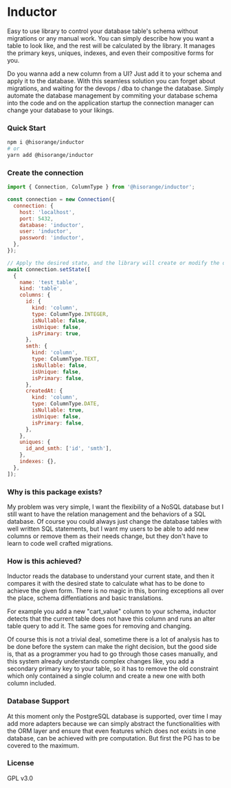 # Inductor

Easy to use library to control your database table's schema without migrations or any manual work.
You can simply describe how you want a table to look like, and the rest will be calculated by the library.
It manages the primary keys, uniques, indexes, and even their compositive forms for you.

Do you wanna add a new column from a UI? Just add it to your schema and apply it to the database.
With this seamless solution you can forget about migrations, and waiting for the devops / dba to change the database.
Simply automate the database management by commiting your database schema into the code and on the application startup
the connection manager can change your database to your likings.

### Quick Start

```sh
npm i @hisorange/inductor
# or
yarn add @hisorange/inductor
```

### Create the connection

```javascript
import { Connection, ColumnType } from '@hisorange/inductor';

const connection = new Connection({
  connection: {
    host: 'localhost',
    port: 5432,
    database: 'inductor',
    user: 'inductor',
    password: 'inductor',
  },
});

// Apply the desired state, and the library will create or modify the databse to match the given schema
await connection.setState([
  {
    name: 'test_table',
    kind: 'table',
    columns: {
      id: {
        kind: 'column',
        type: ColumnType.INTEGER,
        isNullable: false,
        isUnique: false,
        isPrimary: true,
      },
      smth: {
        kind: 'column',
        type: ColumnType.TEXT,
        isNullable: false,
        isUnique: false,
        isPrimary: false,
      },
      createdAt: {
        kind: 'column',
        type: ColumnType.DATE,
        isNullable: true,
        isUnique: false,
        isPrimary: false,
      },
    },
    uniques: {
      id_and_smth: ['id', 'smth'],
    },
    indexes: {},
  },
]);
```

### Why is this package exists?

My problem was very simple, I want the flexibility of a NoSQL database but I still want to have the relation management and the behaviors of a SQL database. Of course you could always just change the database tables with well written SQL statements, but I want my users to be able to add new columns or remove them as their needs change, but they don't have to learn to code well crafted migrations.

### How is this achieved?

Inductor reads the database to understand your current state, and then it compares it with the desired state to calculate what has to be done to achieve the given form. There is no magic in this, borring exceptions all over the place, schema diffentiations and basic translations.

For example you add a new "cart_value" column to your schema, inductor detects that the current table does not have this column and runs an alter table query to add it. The same goes for removing and changing.

Of course this is not a trivial deal, sometime there is a lot of analysis has to be done before the system can make the right decision, but the good side is, that as a programmer you had to go through those cases manually, and this system already understands complex changes like, you add a secondary primary key to your table, so it has to remove the old constraint which only contained a single column and create a new one with both column included.

### Database Support

At this moment only the PostgreSQL database is supported, over time I may add more adapters because we can simply abstract the functionalities with the ORM layer and ensure that even features which does not exists in one database, can be achieved with pre computation. But first the PG has to be covered to the maximum.

### License

GPL v3.0
